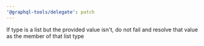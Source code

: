 ```yaml
---
'@graphql-tools/delegate': patch
---
```


If type is a list but the provided value isn't, do not fail and resolve that value as the member of that list type

